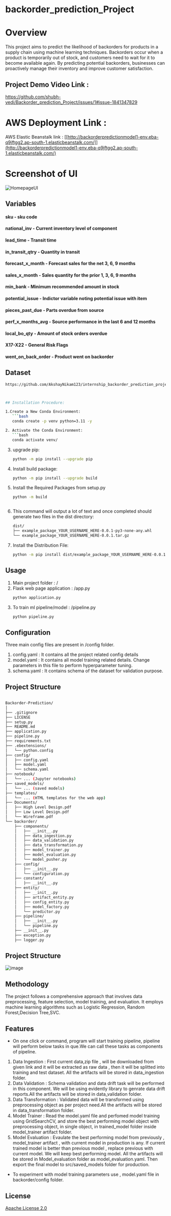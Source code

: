 # backorder_prediction_Project
# Overview
This project aims to predict the likelihood of backorders for products in a supply chain using machine learning techniques. Backorders occur when a product is temporarily out of stock, and customers need to wait for it to become available again. By predicting potential backorders, businesses can proactively manage their inventory and improve customer satisfaction.

## Project Demo Video Link :

https://github.com/shubh-vedi/Backorder_prediction_Project/issues/1#issue-1841347829



# AWS Deployment Link :

AWS Elastic Beanstalk link : [[http://backorderpredictionmodel1-env.eba-q9jftgg2.ap-south-1.elasticbeanstalk.com/]](http://backorderpredictionmodel1-env.eba-q9jftgg2.ap-south-1.elasticbeanstalk.com/)

# Screenshot of UI

![HomepageUI](Screenshots/photo_2023-08-07_18-15-54.jpg)


## Variables
#### sku - sku code
#### national_inv - Current inventory level of component
#### lead_time - Transit time
#### in_transit_qtry - Quantity in transit
#### forecast_x_month - Forecast sales for the net 3, 6, 9 months
#### sales_x_month - Sales quantity for the prior 1, 3, 6, 9 months
#### min_bank - Minimum recommended amount in stock
#### potential_issue - Indictor variable noting potential issue with item
#### pieces_past_due - Parts overdue from source
#### perf_x_months_avg - Source performance in the last 6 and 12 months
#### local_bo_qty - Amount of stock orders overdue
#### X17-X22 - General Risk Flags
#### went_on_back_order - Product went on backorder

## Dataset
```bash
https://github.com/AkshayNikam123/internship_backorder_prediction_project/raw/main/backorderdata.csv.gz



## Installation Procedure:

1.Create a New Conda Environment:
   ```bash
   conda create -p venv python=3.11 -y

2. Activate the Conda Environment:
   ```bash
   conda activate venv/
   ```


3. upgrade pip:
   ```bash
   python -m pip install --upgrade pip
   ```

   
4. Install build package:
   ```bash
   python -m pip install --upgrade build
   ```

5. Install the Required Packages from setup.py
   ```bash
   python -m build



6. This command will output a lot of text and once completed should generate two files in the dist directory:
   ```bash
   dist/
   ├── example_package_YOUR_USERNAME_HERE-0.0.1-py3-none-any.whl
   └── example_package_YOUR_USERNAME_HERE-0.0.1.tar.gz
   
7. Install the Distribution File:
   ```bash
   python -m pip install dist/example_package_YOUR_USERNAME_HERE-0.0.1-py3-none-any.whl

## Usage 
1. Main project folder         : /
2. Flask web page application  : /app.py
   ```bash
   python application.py
3. To train ml pipeline/model  : /pipeline.py
   ```bash
   python pipeline.py

## Configuration
Three main config files are present in /config folder.
1. config.yaml : It contains all the project related config details
2. model.yaml : It contains all model training related details. Change parameters in this file to perform hyperparameter tuning.
3. schema.yaml : It contains schema of the dataset for validation purpose.


## Project Structure
```bash

Backorder-Prediction/
│
├── .gitignore
├── LICENSE
├── setup.py
├── README.md
├── application.py
├── pipeline.py
├── requirements.txt
├── .ebextensions/
│   └── python.config
├── config/
│   ├── config.yaml
│   ├── model.yaml
│   └── schema.yaml
├── notebook/
│   └── ... (Jupyter notebooks)
├── saved_models/
│   └── ... (saved models)
├── templates/
│   └── ... (HTML templates for the web app)
├── Documents/
│   ├── High Level Design.pdf
│   ├── Low Level Design.pdf
│   └── Wireframe.pdf
└── backorder/
    ├── components/
    │   ├── __init__.py
    │   ├── data_ingestion.py
    │   ├── data_validation.py
    │   ├── data_transformation.py
    │   ├── model_trainer.py
    │   ├── model_evaluation.py
    │   └── model_pusher.py
    ├── config/
    │   ├── __init__.py
    │   └── configuration.py
    ├── constant/
    │   ├── __init__.py
    ├── entity/
    │   ├── __init__.py
    │   ├── artifact_entity.py
    │   ├── config_entity.py
    │   ├── model_factory.py
    │   └── predictor.py
    ├── pipeline/
    │   ├── __init__.py
    │   └── pipeline.py
    ├── __init__.py
    ├── exception.py
    ├── logger.py

```
## Project Structure
![image](https://github.com/nitin7478/Credit-Card-Default-Prediction/assets/110007283/ae03a7f4-89c9-4c78-b36b-dc86c3cb30af)



## Methodology
The project follows a comprehensive approach that involves data preprocessing, feature selection, model training, and evaluation. It employs machine learning algorithms such as Logistic Regression, Random Forest,Decision Tree,SVC.


## Features

* On one click or command, program will start training pipeline, pipeline will perform below tasks in que.We can call these tasks as components of pipeline.
1. Data Ingestion : First current data,zip file , will be downloaded from given link and it will be extracted as raw data , then it will be splitted into training and test dataset. All the artifacts will be stored in data_ingestion folder.
2. Data Validation : Schema validation and data drift task will be performed in this component. We will be using evidently library to genrate data drift reports.All the artifacts will be stored in data_validation folder.
3. Data Transformation : Validated data will be transformed using preprocessing object as per project need.All the artifacts will be stored in data_transformation folder.
4. Model Trainer : Read the model.yaml file and perfomed model training using GridSearchCV, and store the best performing model object with preprocessing object, in single object,  in trained_model folder inside model_trainer artifact folder.
5. Model Evaluation : Evaulate the best performing model from previously , model_trainer artifact , with current model in production is any. If current trained model is better than previous model , replace previous with current model. We will keep best performing model. All the artifacts will be stored in Model_evaluation folder as model_evaluation.yaml. Then export the final model to src/saved_models folder for production.
* To experiment with model training parameters use , model.yaml file in backorder/config folder.

## License

[Apache License 2.0](https://choosealicense.com/licenses/apache-2.0/)
